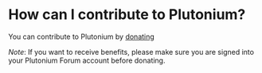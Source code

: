# How can I contribute to Plutonium?

You can contribute to Plutonium by [donating](https://forum.plutonium.pw/donate)

*Note*: If you want to receive benefits, please make sure you are signed into your Plutonium Forum account before donating.
